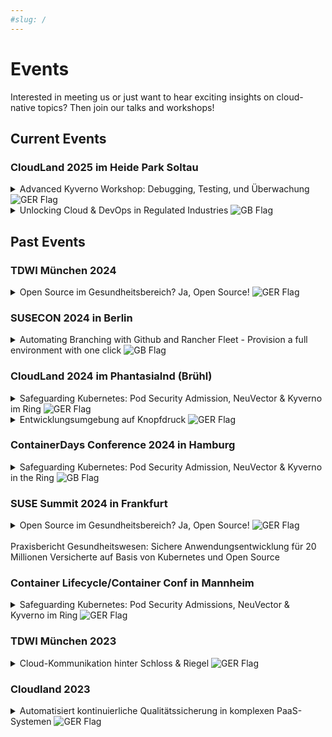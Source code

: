 ```yaml
---
#slug: /
---
```

# Events

Interested in meeting us or just want to hear exciting insights on cloud-native topics? Then join our talks and workshops! 


## Current Events

### CloudLand 2025 im Heide Park Soltau
<details style={{backgroundColor:"#31319630", border: "1px solid #313196", color:"white"}}>
  <summary>Advanced Kyverno Workshop: Debugging, Testing, und Überwachung <img src={require("./germany-flag-png-large.png").default} alt="GER Flag"/></summary>
  <div>
    <div>Kyverno hat sich als führende Policy-Engine für Kubernetes etabliert. Die breite Nutzung hat dazu geführt, dass viele die Grundlagen von Kyverno bereits beherrschen und einfache Validierungsregeln problemlos implementieren können. 
        Doch was, wenn es um komplexere Herausforderungen geht? Wie debuggt man fortgeschrittene Regeln oder testet sie automatisiert? <br /><br />
        In diesem Workshop steigen wir tiefer in die Welt von Kyverno ein und vermitteln fortgeschrittene Kenntnisse, die über die Grundlagen hinausgehen. Wir beginnen mit der Implementierung komplexer Validierungsregeln und lernen dabei verschiedene Debugging-Methoden kennen. Dabei widmen wir uns sowohl dem Kyverno CLI als auch dem automatisierten Testen unserer Regeln, um ihre Zuverlässigkeit sicherzustellen. Anschließend analysieren wir die Ergebnisse der Validierungsregeln u.A. mithilfe des Policy Reporters, einem Sub-Projekt von Kyverno, das eine umfassende Überwachung und Verwaltung der Policy-Resultate ermöglicht.
        Dieser Workshop richtet sich an alle, die Kyverno bereits nutzen und ihre Fähigkeiten auf das nächste Level bringen wollen, um die Admission Controls ihrer Kubernetes-Umgebungen zu verbessern. <br /> <br />
         <b> Mittwoch, 02.07. 15:00 - 16:45, Cloudspace 4 Red Hat </b> <br />
         Speaker: Marie Padberg <br />
         <a style={{color:"#6CA8B7"}} href="https://meine.doag.org/events/cloudland/2025/agenda/#agendaId.5764">Konferenzprogramm</a>
         </div>
  </div>
</details>

<details style={{backgroundColor:"#31319630", border: "1px solid #313196", color:"white"}}>
  <summary>Unlocking Cloud & DevOps in Regulated Industries <img src={require("./united-kingdom-flag-png-large.png").default} alt="GB Flag"/></summary>
  <div>
    <div>Regulated industries like banking and insurance are rapidly shifting to cloud-native technologies and platform engineering to enhance agility, scalability, and resilience. While this transformation offers new opportunities, it also presents considerable challenges, as it disrupts traditional workflows in favor of agile, DevOps-driven methodologies. Specifically, the adoption of DevOps fosters closer collaboration between previously siloed development and operations teams. Developers, in particular, face shifting expectations and mounting pressure due to accelerated release cycles, constantly evolving compliance mandates, and heightened demands for security and technical proficiency. These complexities can result in initial resistance toward agile practices and cloud technologies. To ensure a successful transformation, organizations must consider not only technical challenges but also cultural dimensions of change. This session explores how transparency in security and compliance fosters trust, addressing concerns and enabling developers to fully embrace agile workflows. Through a case study from the banking sector [anonymized], I showcase practical strategies to sustain momentum and navigate resistance effectively. By positioning trust as a catalyst for change, organizations in regulated industries—and beyond—can unlock the full potential of DevOps and cloud adoption, driving both cultural and technological transformation. <br /> <br />
        <b> Donnerstag, 03.07. 18:00 - 18:45, Stage Schatzinsel </b> <br />
        Speaker: Nicole Philippczyck<br />
        <a style={{color:"#6CA8B7"}} href="https://meine.doag.org/events/cloudland/2025/agenda/#agendaId.5855">Konferenzprogramm</a>
        </div>
  </div>
</details>

## Past Events

### TDWI München 2024
<details style={{backgroundColor:"#31319630", border: "1px solid #313196", color:"white"}}>
  <summary>Open Source im Gesundheitsbereich? Ja, Open Source! <img src={require("./germany-flag-png-large.png").default} alt="GER Flag"/></summary>
  <div>
    <div>Zusammen mit der GWQ ServicePlus AG zeigen wir, wie durch eine All-In-One-Open-Source-Lösung auf Basis von Kubernetes datenschutzkonforme und sichere Anwendungen nach neusten Standards entwickelt werden können. <br /><br />
        Viele Unternehmen stehen vor der Frage: Make (offene Lösung auf Open-Source-Basis) or Buy (anpassbare Insellösung)? Gerade im Gesundheitsbereich spielen Daten-Sicherheitsaspekte eine große Rolle, daher wird in 
        diesem Vortrag aufgezeigt, wie diese Sicherheit mit Open Source gewährleistet werden kann. Die GWQ ServicePlus AG als Tochter gesetzlicher Krankenkassen hat dazu eine hochsichere Open-Source-Kubernetes-Plattform eingerichtet - mit dem Ziel: Public Cloud.<br /><br />
        Das Ziel ist die Bereitstellung einer hochsicheren Produktiv-Umgebung, damit Anwendungen und Apps für die über 20 Mio. Versicherten der mittelständischen Kranken- und Innungskassen in der Public Cloud zur Verfügung gestellt werden können. <br /><br />
        Kernelemente sind SUSE Rancher, mit dem Cluster übersichtlich gemanagt werden können, sowie SUSE NeuVector, mit dem die Umsetzung eines Sicherheitskonzeptes nach DSGVO möglich ist. <br /><br />
        Der wesentliche Baustein ist jedoch das neu eingeführte DevSecOps (Development, Security & Operations)-Konzept, mit dem klar definiert wird, wo welche Verantwortlichkeiten und Aufgaben liegen. 
        Auf diese Weise wurde ein Strukturwandel angestoßen, der unter anderem kleinere Inkremente für Anwendungen ermöglicht, das heißt, ein Update einer Anwendung ist in kürzester Zeit umsetzbar - mögliche 
        Sicherheitslücken können sofort geschlossen werden. <br /><br />
        Die Bereitstellung dieser komplett neuen hochsicheren Entwicklungsumgebung mit entsprechenden Entwicklungssystemen und Security- und Observability-Tools On-Premise erfolgte innerhalb von drei Monaten. 
        Dabei wurde die komplette Installation portabel gestaltet, sodass sich mit dieser Installation eine Portierung in die Public Cloud ermöglichen lässt.
        <br /> <br />
        <b>Donnerstag, 13.06. 09:55 - 10.40, Session Track: Data Architecture (5.2) </b> <br />
        Speaker: Sascha Wiskandt, Wolfgang Perzl, Marie Padberg <br />
         <a style={{color:"#6CA8B7"}} href="https://www.tdwi-konferenz.de/tdwi-2024/programm/konferenzprogramm">Konferenzprogramm</a>
        </div>
  </div>
</details>

### SUSECON 2024 in Berlin
<details style={{backgroundColor:"#31319630", border: "1px solid #313196", color:"white"}}>
  <summary>Automating Branching with Github and Rancher Fleet - Provision a full environment with one click <img src={require("./united-kingdom-flag-png-large.png").default} alt="GB Flag"/></summary> 
  <div>
    <div>What would be better for agile development than getting a complete new environment with namespaces, databases, etc. as soon as a new branch is created? Well, maybe the automatic building, testing and deploying 
    of every change and the automatic deletion of the environment when merging into master? But fortunately, all this also works together with Github Actions and Rancher Fleet. While Github and Github Actions are widely 
    used, the use of a cloud API via Actions is less common and the Rancher Fleet project as a GitOps tool for multicluster architectures is rather unknown.<br /> <br />
    <b> Wednesday, 19.06. 14.30 - 15:20, Session Track: Enterprise Container Management, Edge in Raum VII / 7 </b> <br />
    Speaker: Dr. Harals Gerhards <br />
    <a style={{color:"#6CA8B7"}} href="https://www.suse.com/susecon/sessions/?search=harald#/session/1708724730509001xWIR">Conference Program</a>
    </div>
  </div>
</details>

### CloudLand 2024 im Phantasialnd (Brühl)
<details style={{backgroundColor:"#31319630", border: "1px solid #313196", color:"white"}}>
  <summary>Safeguarding Kubernetes: Pod Security Admission, NeuVector & Kyverno im Ring <img src={require("./germany-flag-png-large.png").default} alt="GER Flag"/></summary>
  <div>
    <div>Die Implementierung von Admission Controls stellt eine wesentliche Komponente in Kubernetes dar, um die Sicherheit und Zuverlässigkeit des Clusters zu gewährleisten. Diese Kontrollmechanismen 
        ermöglichen die Durchsetzung von Richtlinien und Beschränkungen bei der Erstellung von Ressourcen sowie der Konfiguration von Objekten. Der Überprüfungsprozess erfolgt beim Einreichen neuer Ressourcen oder Aktualisierungen beim Kubernetes-API-Server. <br /> <br />
        Eine gängige Methode zur Umsetzung von Admission Controls besteht in der Aktivierung der Pod Admission Controller, die von Kubernetes bereitgestellt werden. In diesem Kontext stellt sich die Frage, ob diese Lösung den generellen Anforderungen an Admission Controls genügt oder ob es sinnvoll ist, zusätzliche Tools wie SUSE NeuVector oder Kyverno einzusetzen. <br /> <br />
        Das Hauptziel der Präsentation liegt in der eingehenden Gegenüberstellung dieser drei genannten Technologien. Dabei wird herausgearbeitet, in welchen Bereichen sich diese überschneiden und welche Alleinstellungsmerkmale sie bieten. Abschließend wird ein Szenario vorgestellt, das eine kombinierte Nutzung aller drei Technologien demonstriert. Dies ermöglicht nicht nur die optimale Ausnutzung der Vorteile jeder einzelnen Technologie, sondern auch die Ausbalancierung ihrer jeweiligen Nachteile. <br /> <br />
        <b> Donnerstag, 20.06. 15:00 - 15:45, Stage 2 </b> <br />
        Speaker: Marie Padberg <br />
        <a style={{color:"#6CA8B7"}} href="https://meine.doag.org/events/cloudland/2024/agenda/#agendaId.4202">Konferenzprogramm</a>
        </div>
  </div>
</details>

<details style={{backgroundColor:"#31319630", border: "1px solid #313196", color:"white"}}>
  <summary>Entwicklungsumgebung auf Knopfdruck <img src={require("./germany-flag-png-large.png").default} alt="GER Flag"/></summary>
  <div>
    <div>Was wäre schöner für agile Entwicklung, als direkt mit der Erstellung eines neuen Branches auch eine komplette neue Umgebung mit Namespaces, Datenbanken etc. zu erhalten? <br /> <br />
         Naja, vielleicht, dass automatische Bauen, Testen und Deployen jeder Änderung und das automatische Löschen der Umgebung beim Merge into Master? Aber zum Glück geht das ja auch alles zusammen mit Github Actions 
         und Rancher Fleet. Während Github und Github Actions weit verbreitet sind, ist die Nutzung einer Cloud API über Actions schon seltener genutzt und das Projekt Rancher Fleet als GitOps-Tool für Multicluster-Architekturen eher unbekannt. <br /> <br />
         Der Vortrag wird zeigen, wie wir für die DevOps-Teams eines Kunden eine leichtgewichtige Automatisierung für Feature-Entwicklung und Staging in deiner Multicluster-Kubernetes-Umgebung realisiert haben. Wir zeigen die Umsetzung mit einer SUSE Rancher Plattofrm, NeuVector, Istio und AKS auf Microsoft Azure <br /> <br />
         <b> Freitag, 21.06. 12:00 - 12:45, Stage 1 </b> <br />
         Speaker: Dr. Harals Gerhards <br />
         <a style={{color:"#6CA8B7"}} href="https://meine.doag.org/events/cloudland/2024/agenda/#agendaId.4150">Konferenzprogramm</a>
         </div>
  </div>
</details>

### ContainerDays Conference 2024 in Hamburg
<details style={{backgroundColor:"#31319630", border: "1px solid #313196", color:"white"}}>
  <summary>Safeguarding Kubernetes: Pod Security Admission, NeuVector & Kyverno in the Ring <img src={require("./united-kingdom-flag-png-large.png").default} alt="GB Flag"/></summary>
  <div>
    <div>Implementing Admission Controls is crucial in Kubernetes, ensuring cluster security and reliability by enforcing policies and restrictions on resource creation and object configuration. Activating Kubernetes' Pod Admission Controller is a typical approach for this purpose. However, it prompts consideration of whether this solution meets general requirements or if additional tools like SUSE NeuVector or Kyverno are advisable. <br /><br />
    The presentation aims to compare the three technologies and highlight their overlaps and unique features. Finally, a scenario demonstrates how the combined use of all three technologies optimally utilizes their advantages while addressing their respective drawbacks. <br /><br />
    <b> Wednesday, 04.09. 15:45 - 16:20, Stage P1 </b> <br />
    Speaker: Marie Padberg <br />
    <a style={{color:"#6CA8B7"}} href="https://www.containerdays.io/containerdays-conference-2024/agenda/">Conference Program</a>
    </div>
  </div>
</details>

### SUSE Summit 2024 in Frankfurt
<details style={{backgroundColor:"#31319630", border: "1px solid #313196", color:"white"}}>
  <summary>Open Source im Gesundheitsbereich? Ja, Open Source! <img src={require("./germany-flag-png-large.png").default} alt="GER Flag"/>
  <br /><br /> Praxisbericht Gesundheitswesen: Sichere Anwendungsentwicklung für 20 Millionen Versicherte auf Basis von Kubernetes und Open Source</summary>
  <div>
    <div>Zusammen mit der GWQ ServicePlus AG zeigen wir, wie durch eine All-In-One-Open-Source-Lösung auf Basis von Kubernetes datenschutzkonforme und sichere Anwendungen nach neusten Standards entwickelt werden können. <br /><br />
        Viele Unternehmen stehen vor der Frage: Make (offene Lösung auf Open-Source-Basis) or Buy (anpassbare Insellösung)? Gerade im Gesundheitsbereich spielen Daten-Sicherheitsaspekte eine große Rolle, daher wird in 
        diesem Vortrag aufgezeigt, wie diese Sicherheit mit Open Source gewährleistet werden kann. Die GWQ ServicePlus AG als Tochter gesetzlicher Krankenkassen hat dazu eine hochsichere Open-Source-Kubernetes-Plattform eingerichtet - mit dem Ziel: Public Cloud.<br /><br />
        Das Ziel ist die Bereitstellung einer hochsicheren Produktiv-Umgebung, damit Anwendungen und Apps für die über 20 Mio. Versicherten der mittelständischen Kranken- und Innungskassen in der Public Cloud zur Verfügung gestellt werden können. <br /><br />
        Kernelemente sind SUSE Rancher, mit dem Cluster übersichtlich gemanagt werden können, sowie SUSE NeuVector, mit dem die Umsetzung eines Sicherheitskonzeptes nach DSGVO möglich ist. <br /><br />
        Der wesentliche Baustein ist jedoch das neu eingeführte DevSecOps (Development, Security & Operations)-Konzept, mit dem klar definiert wird, wo welche Verantwortlichkeiten und Aufgaben liegen. 
        Auf diese Weise wurde ein Strukturwandel angestoßen, der unter anderem kleinere Inkremente für Anwendungen ermöglicht, das heißt, ein Update einer Anwendung ist in kürzester Zeit umsetzbar - mögliche 
        Sicherheitslücken können sofort geschlossen werden. <br /><br />
        Die Bereitstellung dieser komplett neuen hochsicheren Entwicklungsumgebung mit entsprechenden Entwicklungssystemen und Security- und Observability-Tools On-Premise erfolgte innerhalb von drei Monaten. 
        Dabei wurde die komplette Installation portabel gestaltet, sodass sich mit dieser Installation eine Portierung in die Public Cloud ermöglichen lässt.
        <br /> <br />
        <b>Mittwoch, 06.11. 15:30 - 16.15 </b> <br />
        Speaker: Raphael Vadakkeparambil, Marie Padberg <br />
         <a style={{color:"#6CA8B7"}} href="https://susesummit.de/topics/">Konferenzprogramm</a>
        </div>
  </div>
</details>

### Container Lifecycle/Container Conf in Mannheim
<details style={{backgroundColor:"#31319630", border: "1px solid #313196", color:"white"}}>
  <summary>Safeguarding Kubernetes: Pod Security Admissions, NeuVector & Kyverno im Ring <img src={require("./germany-flag-png-large.png").default} alt="GER Flag"/></summary>
  <div>
    <div>Admission Controls sind zentral für die Sicherheit und Zuverlässigkeit von Kubernetes, indem sie Richtlinien bei der Ressourcenerstellung durchsetzen. Diese werden bei der Submission an den Kubernetes API-Server geprüft und eine Option sind die Pod Admission Controller von Kubernetes. Dabei stellt sich die Frage, ob diese ausreichen oder ob der Einsatz zusätzlicher Tools wie SUSE NeuVector oder Kyverno sinnvoll ist. <br /><br />
    Der Vortrag vergleicht diese Technologien, analysiert Überschneidungen und identifiziert Alleinstellungsmerkmale. Abschließend wird ein Szenario gezeigt, das die kombinierte Anwendung aller drei Technologien zeigt, um deren Vorteile optimal zu nutzen und Nachteile auszugleichen. <br />
    <b>Zeit: Mittwoch, 13.11. 16:30 - 17:00 </b> <br />
    Speaker: Marie Padberg <br />
    <a style={{color:"#6CA8B7"}} href="https://www.continuouslifecycle.de/programm.php#pgpart2">Konferenzprogramm</a>
    </div>
  </div>
</details>


### TDWI München 2023
<details style={{backgroundColor:"#31319630", border: "1px solid #313196", color:"white"}}>
  <summary>Cloud-Kommunikation hinter Schloss & Riegel <img src={require("./germany-flag-png-large.png").default} alt="GER Flag"/></summary>
  <div>
    <div>
      Die Novellierung des IT-Sicherheitsgesetzes umfasst neue Wirtschaftszweige, die zukünftig die hohen KRITIS-Sicherheitsanforderungen erfüllen müssen. Um späteren Mehraufwand zu vermeiden, sollte Sicherheit daher von Anfang an mitbedacht werden (Secure by Design). Auch cloud-native Data Warehouses, Data Fabrics und Data Meshes müssen auf verschiedenen Ebenen abgesichert und Kommunikation muss verschlüsselt werden. infologistix zeigt einen Verschlüsselungsansatz einer Data Platform, der die BSI-Sicherheitsanforderungen erfüllt. <br /><br />
      <b>Donnerstag, 22.06. 09:55 - 10.40, Session Track: Data Architecture (2.2) </b> <br />
      Speaker: Paul Schmidt, Dr. Harald Gerhards <br />
      <a style={{color:"#6CA8B7"}} href="https://www.tdwi-konferenz.de/tdwi-2023/programm/konferenzprogramm?li_fat_id=93e040e0-5161-454c-ac2c-78331cd9e9fd#item-5944">Konferenzprogramm</a>
    </div>
  </div>
</details>

### Cloudland 2023
<details style={{backgroundColor:"#31319630", border: "1px solid #313196", color:"white"}}>
  <summary>Automatisiert kontinuierliche Qualitätssicherung in komplexen PaaS-Systemen <img src={require("./germany-flag-png-large.png").default} alt="GER Flag"/></summary>
  <div>
    <div>In komplexen und hochsicheren multiregionalen Kubernetes-Umgebungen müssen Wartungsaufgaben und Updates im laufenden Betrieb durchgeführt werden. Hierzu hat die infologistix ein kontinuierliches, umfassendes und nachhaltiges Qualitätssicherungsverfahren entworfen und bei Kunden erfolgreich etabliert. Technisch gesehen nutzt es neben custom-build Data Agents unter anderem bestehende Logs und Metriken von Diensten wie dem k8s-API-Server, Prometheus und Grafana. <br /><br />
    Speaker: Paul Schmidt, Dr. Harald Gerhards
    </div>
  </div>
</details>


